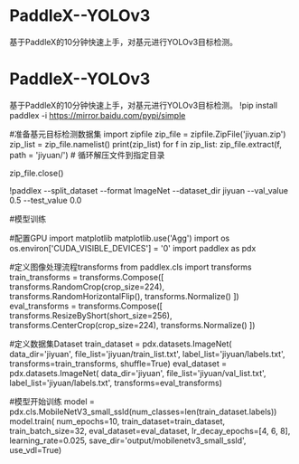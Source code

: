 # PaddleX--YOLOv3
基于PaddleX的10分钟快速上手，对基元进行YOLOv3目标检测。

# PaddleX--YOLOv3
基于PaddleX的10分钟快速上手，对基元进行YOLOv3目标检测。
!pip install paddlex -i https://mirror.baidu.com/pypi/simple

#准备基元目标检测数据集
import zipfile
zip_file = zipfile.ZipFile('jiyuan.zip')
zip_list = zip_file.namelist()
print(zip_list)
for f in zip_list:
    zip_file.extract(f, path = 'jiyuan/') # 循环解压文件到指定目录
 
zip_file.close()

!paddlex --split_dataset --format ImageNet --dataset_dir jiyuan --val_value 0.5 --test_value 0.0

#模型训练

#配置GPU
import matplotlib
matplotlib.use('Agg') 
import os
os.environ['CUDA_VISIBLE_DEVICES'] = '0'
import paddlex as pdx

#定义图像处理流程transforms
from paddlex.cls import transforms
train_transforms = transforms.Compose([
    transforms.RandomCrop(crop_size=224),
     transforms.RandomHorizontalFlip(),
    transforms.Normalize()
])
eval_transforms = transforms.Compose([
    transforms.ResizeByShort(short_size=256),
    transforms.CenterCrop(crop_size=224), 
    transforms.Normalize()
])

#定义数据集Dataset
train_dataset = pdx.datasets.ImageNet(
    data_dir='jiyuan',
    file_list='jiyuan/train_list.txt',
    label_list='jiyuan/labels.txt',
    transforms=train_transforms,
    shuffle=True)
eval_dataset = pdx.datasets.ImageNet(
    data_dir='jiyuan',
    file_list='jiyuan/val_list.txt',
    label_list='jiyuan/labels.txt',
    transforms=eval_transforms)

#模型开始训练
model = pdx.cls.MobileNetV3_small_ssld(num_classes=len(train_dataset.labels))
model.train(
    num_epochs=10,
    train_dataset=train_dataset,
    train_batch_size=32,
    eval_dataset=eval_dataset,
    lr_decay_epochs=[4, 6, 8],
    learning_rate=0.025,
    save_dir='output/mobilenetv3_small_ssld',
    use_vdl=True)
